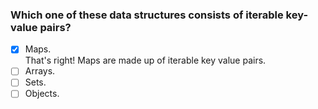 ### Which one of these data structures consists of iterable key-value pairs?

- [x] Maps. <br>
      That's right! Maps are made up of iterable key value pairs.
- [ ] Arrays.
- [ ] Sets.
- [ ] Objects.

